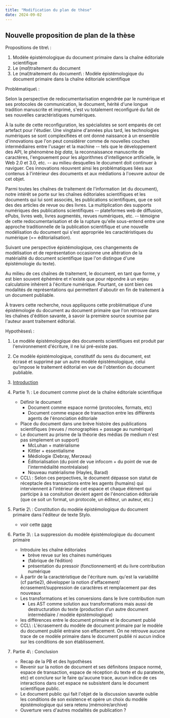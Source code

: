 ```yaml
---
title: "Modification du plan de thèse"
date: 2024-09-02
---
```


## Nouvelle proposition de plan de la thèse

Propositions de titre\ : 

1. Modèle épistémologique du document primaire dans la
chaîne éditoriale scientifique 
2. Le (_mal_)traitement du document
3. Le (mal)traitement du document\ : Modèle épistémologique du document primaire
   dans la chaîne éditoriale scientifique

Problématique\ :

Selon la perspective de redocumentarisation engendrée par le
numérique et ses protocoles de communication, le document, hérité d'une longue
tradition manuscrite et imprimé, s'est vu totalement reconfiguré du fait de ses
nouvelles caractéristiques numériques. 

À la suite de cette reconfiguration, les spécialistes se sont emparés de cet artefact
pour l'étudier.
Une vingtaine d'années plus tard, les technologies numériques se sont
complexifiées et ont donné naissance à un ensemble d'innovations que l'on peut
considérer comme de nouvelles couches intermédiaires entre
l'usager et la machine -- tels que le développement des API, le phénomène _big data_,
la reconnaissance manuscrite de caractères,
l'engouement pour les algorithmes d'intelligence artificielle, le Web 2.0 et 3.0, etc.
-- au milieu desquelles le document doit continuer à naviguer.
Ces innovations réouvrent ainsi les problématiques liées aux contenus à
l'intérieur des documents et aux médiations à l'oeuvre autour de cet objet. 

Parmi toutes les chaînes de traitement de l'information (et du document), notre
intérêt se porte sur les chaînes éditoriales scientifiques et les documents
qui lui sont associés, les publications scientifiques, que ce soit des
des articles de revue ou des livres.
La multiplication des supports numériques des publications scientifiques --
plateformes web de diffusion, ePubs, livres web, livres augmentés, revues
numériques, etc. -- témoigne de cette redocumentarisation et de la rupture
qu'elle sous-entend entre une approche traditionnelle de la publication
scientifique et une nouvelle modélisation du document qui s'est appropriée les
caractéristiques du numérique (== éditorialisation).

Suivant une perspective épistémologique, ces changements de modélisation et de
représentation occasionne une altération de la matérialité du document
scientifique (que l'on distingue d'une épistémologie du texte).

Au milieu de ces chaînes de traitement, le document, en tant que forme, y est
bien souvent éphémère et n'existe que pour répondre à un enjeu calculatoire
inhérent à l'écriture numérique.
Pourtant, ce sont bien ces modalités de représentations qui permettent d'aboutir
en fin de traitement à un document publiable.

À travers cette recherche, nous appliquons cette problématique d'une
épistémologie du document au document primaire que l'on retrouve dans les chaînes
d'édition savante, à savoir la première source soumise par l'auteur avant
traitement éditorial.   


Hypothèses\ :

1. Le modèle épistémologique des documents scientifiques est produit par
l'environnement d'écriture, il ne lui pré-existe pas.
2. Ce modèle épistémologique, constitutif du sens du document, est écrasé
et supprimé par un autre modèle épistémologique, celui qu'impose le traitement
éditorial en vue de l'obtention du document publiable. 


1. [Introduction](/posts/2024-05-27-ebauche-introduction-these.html)
2. Partie 1\ : Le document comme pivot de la chaîne éditoriale scientifique
    - Définir le document
        - Document comme espace normé (protocoles, formats, etc)  
        - Document comme espace de transaction entre les différents agents de
          l'énonciation éditoriale
    - Place du document dans une brève histoire des publications scientifiques
      (revues / monographies + passage au numérique)
    - Le document au prisme de la théorie des médias (le medium n'est pas
      simplement un support)
        - McLuhan + matérialisme
        - Kittler + essentialisme
        - Médiologie (Debray, Merzeau)
        - Éditorialisation (du point de vue infocom + du point de vue de
          l'intermédialité montréalaise)
        - Nouveau matérialisme (Hayles, Barad)
    - CCL\ : Selon ces perpectives, le document dépasse son statut de réceptacle
      des transactions entre les agents (humains) qui interviennent à l'intérieur de cet
espace et chaque élément qui participe à sa consitution devient agent de
l'énonciation éditoriale (que ce soit un format, un protocole, un éditeur, un
auteur, etc.)
3. Partie 2\ : Constitution du modèle épistémologique du document primaire dans
   l'éditeur de texte Stylo.
    - voir cette
      [page](/posts/2024-05-06-la-saisie-du-texte-dans-un-nouveau-document.html)
4. Partie 3\ : La suppression du modèle épistémologique du document primaire
    - Introduire les chaîne éditoriales
        - brève revue sur les chaines numériques
        - (fabrique de l’édition)
        - présentation du pressoir (fonctionnement) et du livre contribution numérique
    - À partir de la caractéristique de l'écriture num. qu'est la variabilité (cf partie2), développer la notion d'effacement/écrasement/suppression de caractères et remplacement par des nouveaux
    - Les transformations et les conversions dans le livre contribution num
        -  Les AST comme solution aux transformations mais aussi de destructuration du texte (production d’un autre document intermédiaire / modèle épistémologique)
    - les différences entre le document primaire et le document publié
    - CCL\ : L'écrasement du modèle de document primaire par le modèle du
      document publié entraine son effacement. On ne retrouve aucune trace de ce
modèle primaire dans le document publié ni aucun indice sur les conditions de
son établissement.
5. Partie 4\ : Conclusion 
    - Recap de la PB et des hypothèses
    - Revenir sur la notion de document et ses définitons (espace normé, espace
      de transaction, espace de réception du texte et du paratexte, etc) et
conclure sur le faire qu'aucune trace, aucun indice de ces interactions dans cet
espace ne subsistent dans le document scientifique public.
    - Le document public qui fait l'objet de la discussion savante oublie les
      conditions de son existence et opère un choix du modèle épistémologique
qui sera retenu )mémoire/archive)
    - Ouverture vers d'autres modalités de publication ? 
